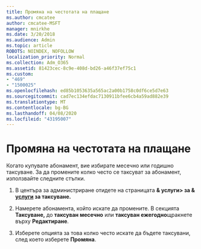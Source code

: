 ```yaml
---
title: Промяна на честотата на плащане
ms.author: cmcatee
author: cmcatee-MSFT
manager: mnirkhe
ms.date: 3/20/2018
ms.audience: Admin
ms.topic: article
ROBOTS: NOINDEX, NOFOLLOW
localization_priority: Normal
ms.collection: Adm_O365
ms.assetid: 81423cec-8c9e-408d-bd26-a46f37ef75c1
ms.custom:
- "469"
- "1500025"
ms.openlocfilehash: ed85b1053635a565ac2a00b1758c0df6ce5d7e63
ms.sourcegitcommit: cad7ec134efdac7130911bfee6cb4a59ad882e39
ms.translationtype: MT
ms.contentlocale: bg-BG
ms.lasthandoff: 04/08/2020
ms.locfileid: "43195007"
---
```

# <a name="change-how-often-you-pay"></a>Промяна на честотата на плащане

Когато купувате абонамент, вие избирате месечно или годишно таксуване. За да промените колко често се таксуват за абонамент, използвайте следните стъпки.

1. В центъра за администриране отидете на страницата **& услуги> за & [услуги](https://go.microsoft.com/fwlink/p/?linkid=842054) за таксуване.**

2. Намерете абонамента, който искате да промените. В секцията **Таксуване,** до **таксуван месечно** или **таксуван ежегодно**щракнете върху **Редактиране**.

3. Изберете опцията за това колко често искате да бъдете таксувани, след което изберете **Промяна**.
